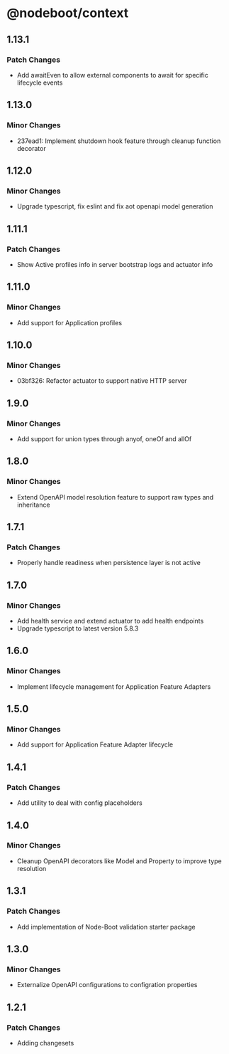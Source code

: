 # @nodeboot/context

## 1.13.1

### Patch Changes

-   Add awaitEven to allow external components to await for specific lifecycle events

## 1.13.0

### Minor Changes

-   237ead1: Implement shutdown hook feature through cleanup function decorator

## 1.12.0

### Minor Changes

-   Upgrade typescript, fix eslint and fix aot openapi model generation

## 1.11.1

### Patch Changes

-   Show Active profiles info in server bootstrap logs and actuator info

## 1.11.0

### Minor Changes

-   Add support for Application profiles

## 1.10.0

### Minor Changes

-   03bf326: Refactor actuator to support native HTTP server

## 1.9.0

### Minor Changes

-   Add support for union types through anyof, oneOf and allOf

## 1.8.0

### Minor Changes

-   Extend OpenAPI model resolution feature to support raw types and inheritance

## 1.7.1

### Patch Changes

-   Properly handle readiness when persistence layer is not active

## 1.7.0

### Minor Changes

-   Add health service and extend actuator to add health endpoints
-   Upgrade typescript to latest version 5.8.3

## 1.6.0

### Minor Changes

-   Implement lifecycle management for Application Feature Adapters

## 1.5.0

### Minor Changes

-   Add support for Application Feature Adapter lifecycle

## 1.4.1

### Patch Changes

-   Add utility to deal with config placeholders

## 1.4.0

### Minor Changes

-   Cleanup OpenAPI decorators like Model and Property to improve type resolution

## 1.3.1

### Patch Changes

-   Add implementation of Node-Boot validation starter package

## 1.3.0

### Minor Changes

-   Externalize OpenAPI configurations to configration properties

## 1.2.1

### Patch Changes

-   Adding changesets

